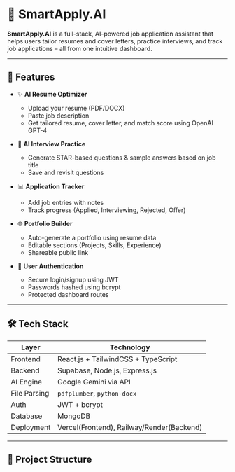 # 🚀 SmartApply.AI

**SmartApply.AI** is a full-stack, AI-powered job application assistant that helps users tailor resumes and cover letters, practice interviews, and track job applications – all from one intuitive dashboard.

---

## 📌 Features

- ✨ **AI Resume Optimizer**
  - Upload your resume (PDF/DOCX)
  - Paste job description
  - Get tailored resume, cover letter, and match score using OpenAI GPT-4

- 🧠 **AI Interview Practice**
  - Generate STAR-based questions & sample answers based on job title
  - Save and revisit questions

- 📊 **Application Tracker**
  - Add job entries with notes
  - Track progress (Applied, Interviewing, Rejected, Offer)

- 🌐 **Portfolio Builder**
  - Auto-generate a portfolio using resume data
  - Editable sections (Projects, Skills, Experience)
  - Shareable public link

- 🔐 **User Authentication**
  - Secure login/signup using JWT
  - Passwords hashed using bcrypt
  - Protected dashboard routes

---

## 🛠️ Tech Stack

| Layer       | Technology                         |
|------------|-------------------------------------|
| Frontend    | React.js + TailwindCSS + TypeScript |
| Backend     | Supabase, Node.js, Express.js      |
| AI Engine   | Google Gemini via API              |
| File Parsing| `pdfplumber`, `python-docx`        |
| Auth        | JWT + bcrypt                       |
| Database    | MongoDB                            |
| Deployment  | Vercel(Frontend), Railway/Render(Backend) |

---

## 📁 Project Structure

